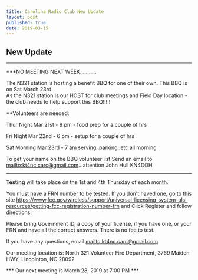 ```yaml
---
title: Carolina Radio Club New Update
layout: post
published: true
date: 2019-03-15
---
```

## New Update

*****************************************************************************************************
***NO MEETING NEXT WEEK...........

The N321 station is hosting a benefit BBQ for one of their own. This BBQ is on Sat March 23rd.  
As the N321 station is our HOST for club meetings and Field Day location - the club needs to 
help support this BBQ!!!!!

**Volunteers are needed:

Thur Night Mar 21st - 8 pm - food prep for a couple of hrs

Fri Night Mar 22nd - 6 pm - setup for a couple of hrs

Sat Morning Mar 23rd - 7 am  serving..parking..etc   all morning

To get your name on the BBQ volunteer list 
Send an email to <mailto:kt4nc.carc@gmail.com>...attention John Hull  KN4DOH

*****************************************************************************************************

**Testing** will take place on the 1st and 4th Thursday of each month.

You must have a FRN number to be tested. If you don't haved one, go to this site https://www.fcc.gov/wireless/support/universal-licensing-system-uls-resources/getting-fcc-registration-number-frn and Click Register and follow directions.

Please bring Government ID, a copy of your license, if you have one, or your FRN and have all the correct answers. There is no fee to test.

If you have any questions, email <mailto:kt4nc.carc@gmail.com>.

Our meeting location is: North 321 Volunteer Fire Department, 3769 Maiden HWY, Lincolnton, NC 28092

*** Our next meeting is March 28, 2019 at 7:00 PM ***
